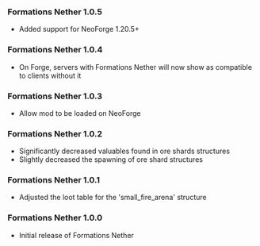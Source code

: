 ### Formations Nether 1.0.5
- Added support for NeoForge 1.20.5+

### Formations Nether 1.0.4
- On Forge, servers with Formations Nether will now show as compatible to clients without it

### Formations Nether 1.0.3
- Allow mod to be loaded on NeoForge

### Formations Nether 1.0.2
- Significantly decreased valuables found in ore shards structures
- Slightly decreased the spawning of ore shard structures

### Formations Nether 1.0.1
- Adjusted the loot table for the 'small_fire_arena' structure

### Formations Nether 1.0.0
- Initial release of Formations Nether
